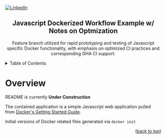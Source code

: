 <a id="readme-top"></a>
<!-- docker-javascript-example 
Javascript codebase pulled from Docker example guide
-->

<!-- Shields Section -->
[![LinkedIn][linkedin-shield]][linkedin-url]

<div align="center">
    <h2 align="center">Javascript Dockerized Workflow Example w/ Notes on Optmization</h2>
    <p align="center">
        Feature branch utilized for rapid prototyping and testing of Javascript specific Docker functionality, with emphasis on optimized CI practices and corresponding GHA CI support.
    </p>
</div>


<!-- TABLE OF CONTENTS -->
<div>
    <details>
    <summary>Table of Contents</summary>
    <ul>
        <li>
        <a href="#overview">Project Overview</a>
        <ul>
            <li><a href="#contrsuc">Under Construction</a></li>
        </ul>
        </li>
    </ul>
    </details>
</div>


# Overview <a id="overview"></a>

README is currently **Under Construction**

The contained application is a simple Javascript web application pulled from [Docker's Getting Started Guide](https://github.com/docker/getting-started).

Initial versions of Docker related files generated via ```docker init```

<p align="right">(<a href="#readme-top">back to top</a>)</p>


<!-- Links, etc. -->
[linkedin-shield]: https://img.shields.io/badge/-LinkedIn-black.svg?style=for-the-badge&logo=linkedin&colorB=555
[linkedin-url]: https://www.linkedin.com/in/jonathan-boyle/